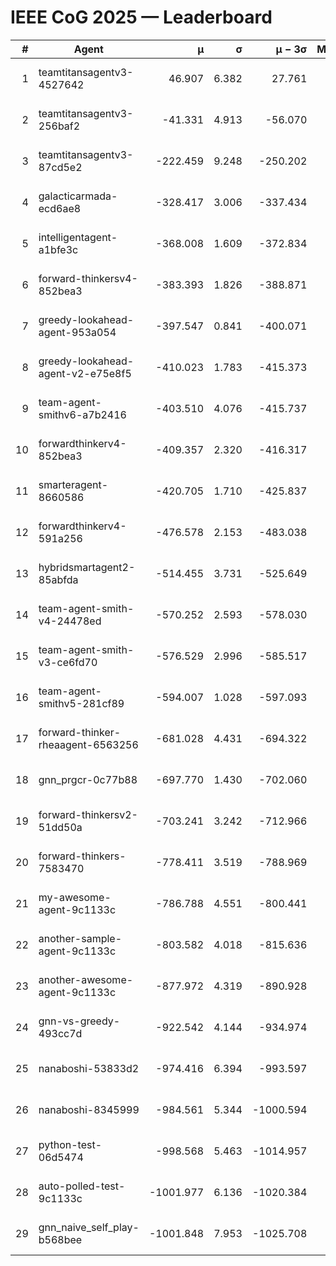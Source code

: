 # IEEE CoG 2025 — Leaderboard

| # | Agent | μ | σ | μ − 3σ | Matches | Updated |
|---:|---|---:|---:|---:|---:|---|
| 1 | teamtitansagentv3-4527642 | 46.907 | 6.382 | 27.761 | 22090 | 2025-08-25 14:55 |
| 2 | teamtitansagentv3-256baf2 | -41.331 | 4.913 | -56.070 | 22576 | 2025-08-25 14:55 |
| 3 | teamtitansagentv3-87cd5e2 | -222.459 | 9.248 | -250.202 | 23086 | 2025-08-25 14:55 |
| 4 | galacticarmada-ecd6ae8 | -328.417 | 3.006 | -337.434 | 20760 | 2025-08-25 14:55 |
| 5 | intelligentagent-a1bfe3c | -368.008 | 1.609 | -372.834 | 19067 | 2025-08-25 14:55 |
| 6 | forward-thinkersv4-852bea3 | -383.393 | 1.826 | -388.871 | 18428 | 2025-08-25 14:55 |
| 7 | greedy-lookahead-agent-953a054 | -397.547 | 0.841 | -400.071 | 20586 | 2025-08-25 14:55 |
| 8 | greedy-lookahead-agent-v2-e75e8f5 | -410.023 | 1.783 | -415.373 | 22786 | 2025-08-25 14:55 |
| 9 | team-agent-smithv6-a7b2416 | -403.510 | 4.076 | -415.737 | 22240 | 2025-08-25 14:55 |
| 10 | forwardthinkerv4-852bea3 | -409.357 | 2.320 | -416.317 | 18906 | 2025-08-25 14:55 |
| 11 | smarteragent-8660586 | -420.705 | 1.710 | -425.837 | 18948 | 2025-08-25 14:55 |
| 12 | forwardthinkerv4-591a256 | -476.578 | 2.153 | -483.038 | 18299 | 2025-08-25 14:55 |
| 13 | hybridsmartagent2-85abfda | -514.455 | 3.731 | -525.649 | 18724 | 2025-08-25 14:55 |
| 14 | team-agent-smith-v4-24478ed | -570.252 | 2.593 | -578.030 | 22256 | 2025-08-25 14:55 |
| 15 | team-agent-smith-v3-ce6fd70 | -576.529 | 2.996 | -585.517 | 22796 | 2025-08-25 14:55 |
| 16 | team-agent-smithv5-281cf89 | -594.007 | 1.028 | -597.093 | 21440 | 2025-08-25 14:55 |
| 17 | forward-thinker-rheaagent-6563256 | -681.028 | 4.431 | -694.322 | 20710 | 2025-08-25 14:55 |
| 18 | gnn_prgcr-0c77b88 | -697.770 | 1.430 | -702.060 | 19640 | 2025-08-25 14:55 |
| 19 | forward-thinkersv2-51dd50a | -703.241 | 3.242 | -712.966 | 21510 | 2025-08-25 14:55 |
| 20 | forward-thinkers-7583470 | -778.411 | 3.519 | -788.969 | 20260 | 2025-08-25 14:55 |
| 21 | my-awesome-agent-9c1133c | -786.788 | 4.551 | -800.441 | 22620 | 2025-08-25 14:55 |
| 22 | another-sample-agent-9c1133c | -803.582 | 4.018 | -815.636 | 22300 | 2025-08-25 14:55 |
| 23 | another-awesome-agent-9c1133c | -877.972 | 4.319 | -890.928 | 24060 | 2025-08-25 14:55 |
| 24 | gnn-vs-greedy-493cc7d | -922.542 | 4.144 | -934.974 | 17380 | 2025-08-25 14:55 |
| 25 | nanaboshi-53833d2 | -974.416 | 6.394 | -993.597 | 17340 | 2025-08-25 14:55 |
| 26 | nanaboshi-8345999 | -984.561 | 5.344 | -1000.594 | 18110 | 2025-08-25 14:55 |
| 27 | python-test-06d5474 | -998.568 | 5.463 | -1014.957 | 17930 | 2025-08-25 14:55 |
| 28 | auto-polled-test-9c1133c | -1001.977 | 6.136 | -1020.384 | 23280 | 2025-08-25 14:55 |
| 29 | gnn_naive_self_play-b568bee | -1001.848 | 7.953 | -1025.708 | 18060 | 2025-08-25 14:55 |
